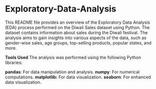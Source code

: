 # Exploratory-Data-Analysis
This README file provides an overview of the Exploratory Data Analysis (EDA) process performed on the Diwali Sales dataset using Python. The dataset contains information about sales during the Diwali festival. The analysis aims to gain insights into various aspects of the data, such as gender-wise sales, age groups, top-selling products, popular states, and more.

**Tools Used**
The analysis was performed using the following Python libraries:

**pandas**: For data manipulation and analysis.
**numpy**: For numerical computations.
**matplotlib:** For data visualization.
**seaborn**: For enhanced data visualization.
